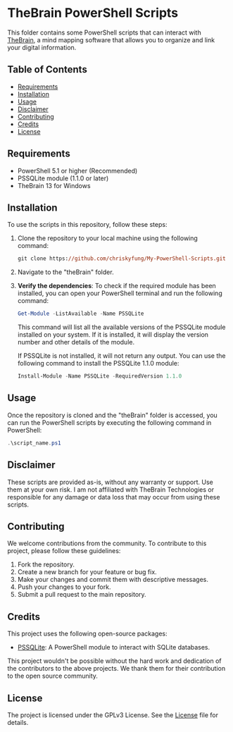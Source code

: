 # TheBrain PowerShell Scripts

This folder contains some PowerShell scripts that can interact with [TheBrain](https://thebrain.com/), a mind mapping software that allows you to organize and link your digital information.

## Table of Contents
- [Requirements](#requirements)
- [Installation](#installation)
- [Usage](#usage)
- [Disclaimer](#disclaimer)
- [Contributing](#contributing)
- [Credits](#credits)
- [License](#license)

## Requirements

- PowerShell 5.1 or higher (Recommended)
- PSSQLite module (1.1.0 or later)
- TheBrain 13 for Windows

## Installation
To use the scripts in this repository, follow these steps:

1. Clone the repository to your local machine using the following command:

   ```ps
   git clone https://github.com/chriskyfung/My-PowerShell-Scripts.git
   ```

2. Navigate to the "theBrain" folder.

3. **Verify the dependencies**: To check if the required module has been installed, you can open your PowerShell terminal and run the following command:

    ```powershell
    Get-Module -ListAvailable -Name PSSQLite
    ```

    This command will list all the available versions of the PSSQLite module installed on your system. If it is installed, it will display the version number and other details of the module.

    If PSSQLite is not installed, it will not return any output. You can use the following command to install the PSSQLite 1.1.0 module:

    ```powershell
    Install-Module -Name PSSQLite -RequiredVersion 1.1.0
    ```

## Usage
Once the repository is cloned and the "theBrain" folder is accessed, you can run the PowerShell scripts by executing the following command in PowerShell:

```powershell
.\script_name.ps1
```

## Disclaimer

These scripts are provided as-is, without any warranty or support. Use them at your own risk. I am not affiliated with TheBrain Technologies or responsible for any damage or data loss that may occur from using these scripts.

## Contributing

We welcome contributions from the community. To contribute to this project, please follow these guidelines:

1.  Fork the repository.
2.  Create a new branch for your feature or bug fix.
3.  Make your changes and commit them with descriptive messages.
4.  Push your changes to your fork.
5.  Submit a pull request to the main repository.

## Credits

This project uses the following open-source packages:

- [PSSQLite](https://github.com/RamblingCookieMonster/PSSQLite): A PowerShell module to interact with SQLite databases.

This project wouldn't be possible without the hard work and dedication of the contributors to the above projects. We thank them for their contribution to the open source community.

## License

The project is licensed under the GPLv3 License. See the [License](/LICENSE) file for details.
